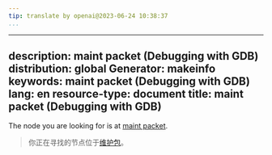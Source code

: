 ```yaml
---
tip: translate by openai@2023-06-24 10:38:37
...
```

---
description: maint packet (Debugging with GDB)
distribution: global
Generator: makeinfo
keywords: maint packet (Debugging with GDB)
lang: en
resource-type: document
title: maint packet (Debugging with GDB)
---

The node you are looking for is at [maint packet](Maintenance-Commands.html#maint-packet).

> 你正在寻找的节点位于[维护包](Maintenance-Commands.html#maint-packet)。
